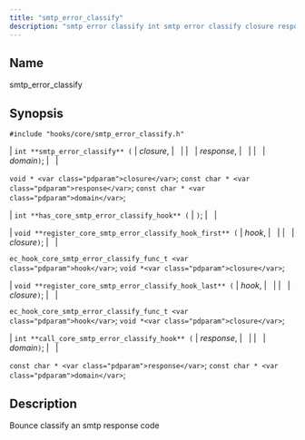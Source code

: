 ```yaml
---
title: "smtp_error_classify"
description: "smtp error classify int smtp error classify closure response domain void closure const char response const char domain int has core smtp error classify hook void register core smtp error classify hook first hook closure ec hook core smtp error classify func t hook void closure void register core smtp..."
---
```


<a name="hooks.core.smtp_error_classify"></a> 
## Name

smtp_error_classify

## Synopsis

`#include "hooks/core/smtp_error_classify.h"`

| `int **smtp_error_classify** (` | <var class="pdparam">closure</var>, |   |
|   | <var class="pdparam">response</var>, |   |
|   | <var class="pdparam">domain</var>`)`; |   |

`void * <var class="pdparam">closure</var>`;
`const char * <var class="pdparam">response</var>`;
`const char * <var class="pdparam">domain</var>`;

| `int **has_core_smtp_error_classify_hook** (` | `)`; |   |

| `void **register_core_smtp_error_classify_hook_first** (` | <var class="pdparam">hook</var>, |   |
|   | <var class="pdparam">closure</var>`)`; |   |

`ec_hook_core_smtp_error_classify_func_t <var class="pdparam">hook</var>`;
`void *<var class="pdparam">closure</var>`;

| `void **register_core_smtp_error_classify_hook_last** (` | <var class="pdparam">hook</var>, |   |
|   | <var class="pdparam">closure</var>`)`; |   |

`ec_hook_core_smtp_error_classify_func_t <var class="pdparam">hook</var>`;
`void *<var class="pdparam">closure</var>`;

| `int **call_core_smtp_error_classify_hook** (` | <var class="pdparam">response</var>, |   |
|   | <var class="pdparam">domain</var>`)`; |   |

`const char * <var class="pdparam">response</var>`;
`const char * <var class="pdparam">domain</var>`;<a name="idp37066624"></a> 
## Description

Bounce classify an smtp response code